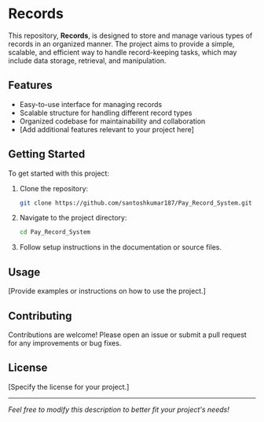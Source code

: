 # Records

This repository, **Records**, is designed to store and manage various types of records in an organized manner. The project aims to provide a simple, scalable, and efficient way to handle record-keeping tasks, which may include data storage, retrieval, and manipulation.

## Features

- Easy-to-use interface for managing records
- Scalable structure for handling different record types
- Organized codebase for maintainability and collaboration
- [Add additional features relevant to your project here]

## Getting Started

To get started with this project:

1. Clone the repository:
   ```bash
   git clone https://github.com/santoshkumar187/Pay_Record_System.git
   ```
2. Navigate to the project directory:
   ```bash
   cd Pay_Record_System
   ```
3. Follow setup instructions in the documentation or source files.

## Usage

[Provide examples or instructions on how to use the project.]

## Contributing

Contributions are welcome! Please open an issue or submit a pull request for any improvements or bug fixes.

## License

[Specify the license for your project.]

---

*Feel free to modify this description to better fit your project's needs!*
